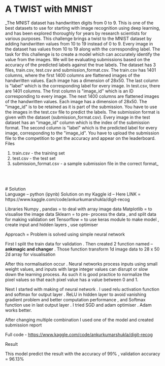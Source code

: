  #                                   A TWIST with MNIST

 
_The MNIST dataset has handwritten digits from 0 to 9. This is one of the best datasets to use for starting with image recognition using deep learning, and has been explored thoroughly for years by research scientists for various purposes. This challenge brings a twist to the MNIST dataset by adding handwritten values from 10 to 19 instead of 0 to 9. Every image in the dataset has values from 10 to 19 along with the corresponding label. 
The task for this challenge is to create a model which can accurately identify the value from the images. We will be evaluating submissions based on the accuracy of the predicted labels against the true labels. 
The dataset has 3 files, train.csv, test.csv and submission_format.csv. 
The train.csv has 1401 columns, where the first 1400 columns are flattened images of the handwritten values. Each image has a dimension of 28x50. The last column is "label" which is the corresponding label for every image. 
In test.csv, there are 1401 columns. The first column is "image_id" which is an ID corresponding to every image. The next 1400 columns are flattened images of the handwritten values. Each image has a dimension of 28x50. The "image_id" is to be retained as it is part of the submission. You have to use the images in the test.csv file to predict the labels. 
The submission format is given with the dataset (submission_format.csv). Every image in the test dataset has an "image_id" column which is the index of the submission format. The second column is "label" which is the predicted label for every image, corresponding to the "image_id". You have to upload the submission file to the competition to get the accuracy and appear on the leaderboard. 
Files
1.	 train.csv - the training set
2.	test.csv - the test set
3.	submission_format.csv - a sample submission file in the correct format_

<br>
<br>
<br>
#                   Solution 
<br>
Language – python (ipynb)
Solution on my Kaggle id – Here
LINK = https://www.kaggle.com/code/ankurkumarshukla/digit-recog

Libraries 
Numpy , pandas =  to deal with array image data 
Matplotlib = to visualise the image data 
Sklearn = to pre- process  the data , and split data for making validation set 
Tensorflow = to use keras module to make model , create input and hidden layers , use optimiser 


Approach = Problem is solved using simple neural network 

First I split the train data for validation . Then created 2 function named – **ankmagic  and changer** . Those function transform 1d image data to 28 x 50 2d array  for visualisation

After this normalisation occur . Neural networks process inputs using small weight values, and inputs with large integer values can disrupt or slow down the learning process. As such it is good practice to normalize the pixel values so that each pixel value has a value between 0 and 1.

Next I started with making of neural network . I used relu activation function and softmax for output layer . ReLU in hidden layer to avoid vanishing gradient problem and better computation performance , and Softmax function use in last output layer . I tried SGD and adam optimiser . Adam works better. 

After changing multiple combination I used one of the model and created submission report 

Full code - https://www.kaggle.com/code/ankurkumarshukla/digit-recog















Result 
 
This model predict the result with the accuracy of 99% , validation accuracy = 96.13%


